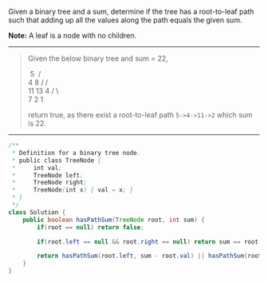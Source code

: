 Given a binary tree and a sum, determine if the tree has a root-to-leaf path such that adding up all the values along the path equals the given sum.

**Note:** A leaf is a node with no children.

---

> Given the below binary tree and sum = 22,
>
> ​      5
> ​     / \
> ​    4   8
>    /   / \
>   11  13  4
>  /  \      \
> 7    2      1
>
> return true, as there exist a root-to-leaf path `5->4->11->2` which sum is 22.

---

```java
/**
 * Definition for a binary tree node.
 * public class TreeNode {
 *     int val;
 *     TreeNode left;
 *     TreeNode right;
 *     TreeNode(int x) { val = x; }
 * }
 */
class Solution {
    public boolean hasPathSum(TreeNode root, int sum) {
        if(root == null) return false;

        if(root.left == null && root.right == null) return sum == root.val;

        return hasPathSum(root.left, sum - root.val) || hasPathSum(root.right, sum - root.val);
    }
}
```



